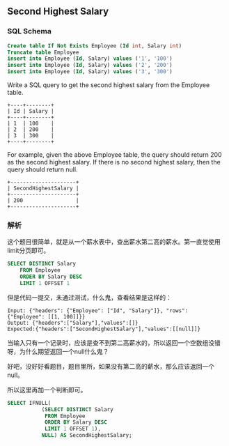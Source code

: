 ## Second Highest Salary

### SQL Schema
```sql
Create table If Not Exists Employee (Id int, Salary int)
Truncate table Employee
insert into Employee (Id, Salary) values ('1', '100')
insert into Employee (Id, Salary) values ('2', '200')
insert into Employee (Id, Salary) values ('3', '300')
```

Write a SQL query to get the second highest salary from the Employee table.

```
+----+--------+
| Id | Salary |
+----+--------+
| 1  | 100    |
| 2  | 200    |
| 3  | 300    |
+----+--------+
```

For example, given the above Employee table, the query should return 200 as the second highest salary. If there is no second highest salary, then the query should return null.

```
+---------------------+
| SecondHighestSalary |
+---------------------+
| 200                 |
+---------------------+
```


### 解析

这个题目很简单，就是从一个薪水表中，查出薪水第二高的薪水。第一直觉使用limit分页即可。

```sql
SELECT DISTINCT Salary
    FROM Employee
    ORDER BY Salary DESC
    LIMIT 1 OFFSET 1
```

但是代码一提交，未通过测试，什么鬼，查看结果是这样的：
```
Input: {"headers": {"Employee": ["Id", "Salary"]}, "rows": {"Employee": [[1, 100]]}}
Output: {"headers":["Salary"],"values":[]}
Expected:{"headers":["SecondHighestSalary"],"values":[[null]]}
```

当输入只有一个记录时，应该是查不到第二高薪水的，所以返回一个空数组没错呀，为什么期望返回一个null什么鬼？

好吧，没好好看题目，题目里所，如果没有第二高的薪水，那么应该返回一个null。

所以这里再加一个判断即可。

```sql
SELECT IFNULL(
           (SELECT DISTINCT Salary
            FROM Employee
            ORDER BY Salary DESC
            LIMIT 1 OFFSET 1),
           NULL) AS SecondHighestSalary;
```
